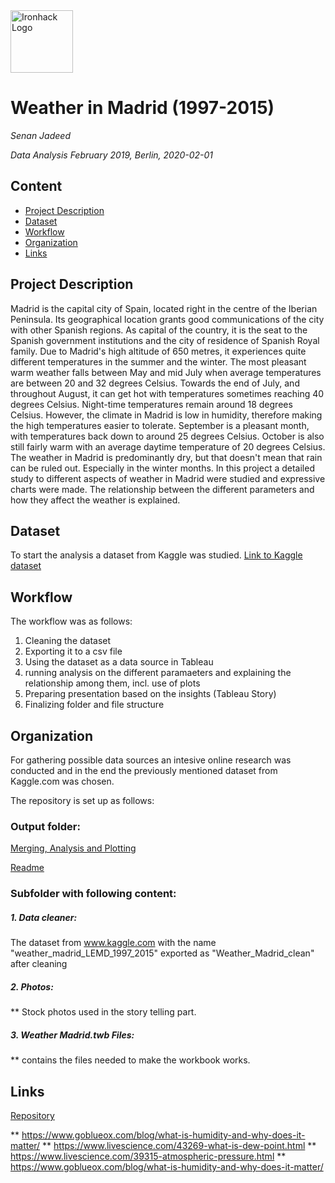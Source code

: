 <img src="https://bit.ly/2VnXWr2" alt="Ironhack Logo" width="100"/>

# Weather in Madrid (1997-2015)
*Senan Jadeed*

*Data Analysis February 2019, Berlin, 2020-02-01*

## Content
- [Project Description](#project-description)
- [Dataset](#dataset)
- [Workflow](#workflow)
- [Organization](#organization)
- [Links](#links)

## Project Description
Madrid is the capital city of Spain, located right in the centre of the Iberian Peninsula. Its geographical location grants good communications of the city with other Spanish regions. As capital of the country, it is the seat to the Spanish government institutions and the city of residence of Spanish Royal family.
Due to Madrid's high altitude of 650 metres, it experiences quite different temperatures in the summer and the winter. The most pleasant warm weather falls between May and mid July when average temperatures are between 20 and 32 degrees Celsius. Towards the end of July, and throughout August, it can get hot with temperatures sometimes reaching 40 degrees Celsius. Night-time temperatures remain around 18 degrees Celsius. However, the climate in Madrid is low in humidity, therefore making the high temperatures easier to tolerate.
September is a pleasant month, with temperatures back down to around 25 degrees Celsius. October is also still fairly warm with an average daytime temperature of 20 degrees Celsius.
The weather in Madrid is predominantly dry, but that doesn't mean that rain can be ruled out. Especially in the winter months.
In this project a detailed study to different aspects of weather in Madrid were studied and expressive charts were made. The relationship between the different parameters and how they affect the weather is explained.


## Dataset
To start the analysis a dataset from Kaggle was studied.
[Link to Kaggle dataset](https://www.kaggle.com/juliansimon/weather_madrid_lemd_1997_2015.csv)


## Workflow
The workflow was as follows:
1. Cleaning the dataset
2. Exporting it to a csv file
3. Using the dataset as a data source in Tableau
4. running analysis on the different paramaeters and explaining the relationship among them, incl. use of plots
5. Preparing presentation based on the insights (Tableau Story)
6. Finalizing folder and file structure


## Organization
For gathering possible data sources an intesive online research was conducted and in the end the previously mentioned dataset from Kaggle.com was chosen.

The repository is set up as follows:


### Output folder:
[Merging, Analysis and Plotting](https://github.com/valsophie/group_project-/blob/master/Analysis%20Airbnb%20vs%20hotels%20Berlin%20-%20Plotting%20and%20descriptive%20Statistics.ipynb)

[Readme](https://github.com/valsophie/group_project-/blob/master/README.md)

### Subfolder with following content:
##### 1. Data cleaner: 

The dataset from www.kaggle.com with  the name "weather_madrid_LEMD_1997_2015"
exported as "Weather_Madrid_clean" after cleaning

##### 2. Photos:

** Stock photos used in the story telling part.

##### 3. Weather Madrid.twb Files:

** contains the files needed to make the workbook works.

## Links

[Repository](https://github.com/valsophie/group_project-)

** https://www.goblueox.com/blog/what-is-humidity-and-why-does-it-matter/
** https://www.livescience.com/43269-what-is-dew-point.html
** https://www.livescience.com/39315-atmospheric-pressure.html
** https://www.goblueox.com/blog/what-is-humidity-and-why-does-it-matter/
